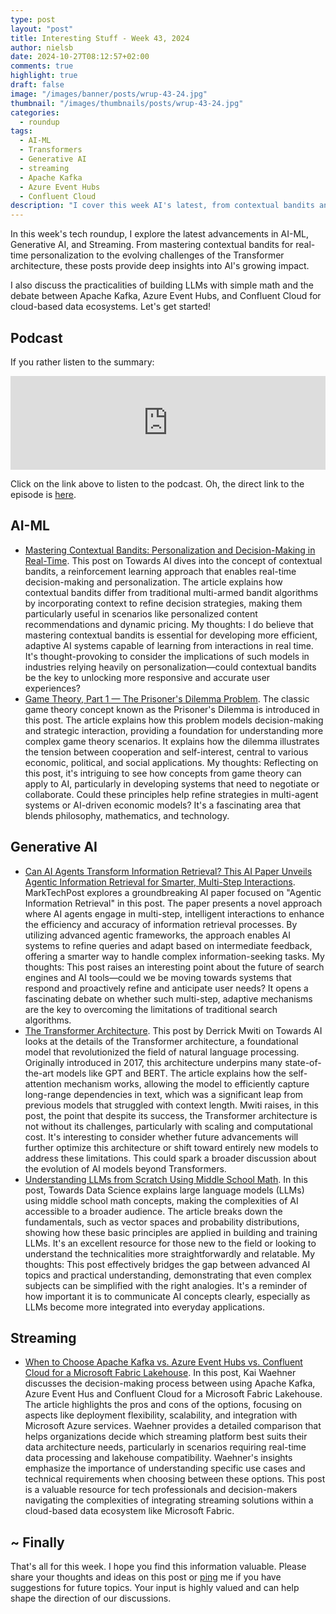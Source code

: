 ```yaml
---
type: post
layout: "post"
title: Interesting Stuff - Week 43, 2024
author: nielsb
date: 2024-10-27T08:12:57+02:00
comments: true
highlight: true
draft: false
image: "/images/banner/posts/wrup-43-24.jpg"
thumbnail: "/images/thumbnails/posts/wrup-43-24.jpg"
categories:
  - roundup
tags:
  - AI-ML
  - Transformers
  - Generative AI
  - streaming
  - Apache Kafka
  - Azure Event Hubs
  - Confluent Cloud
description: "I cover this week AI's latest, from contextual bandits and Transformer evolution to the best streaming platforms for Microsoft Fabric. Dive in for insights on building LLMs and the future of AI-powered search engines!"
---
```


In this week's tech roundup, I explore the latest advancements in AI-ML, Generative AI, and Streaming. From mastering contextual bandits for real-time personalization to the evolving challenges of the Transformer architecture, these posts provide deep insights into AI's growing impact. 

I also discuss the practicalities of building LLMs with simple math and the debate between Apache Kafka, Azure Event Hubs, and Confluent Cloud for cloud-based data ecosystems. Let's get started!

<!--more-->

## Podcast

If you rather listen to the summary:

<iframe title="Interesting Stuff - Week 43, 2024" allowtransparency="true" height="150" width="100%" style="border: none; min-width: min(100%, 430px);height:150px;" scrolling="no" data-name="pb-iframe-player" src="https://www.podbean.com/player-v2/?i=kg97z-171dbf8-pb&from=pb6admin&share=1&download=1&rtl=0&fonts=Arial&skin=1&font-color=auto&logo_link=episode_page&btn-skin=7" loading="lazy"></iframe>

Click on the link above to listen to the podcast. Oh, the direct link to the episode is [here](https://nielsitberglund.podbean.com/e/interesting-stuff-week-43-2024/).

## AI-ML

* [Mastering Contextual Bandits: Personalization and Decision-Making in Real-Time][4]. This post on Towards AI dives into the concept of contextual bandits, a reinforcement learning approach that enables real-time decision-making and personalization. The article explains how contextual bandits differ from traditional multi-armed bandit algorithms by incorporating context to refine decision strategies, making them particularly useful in scenarios like personalized content recommendations and dynamic pricing. My thoughts: I do believe that mastering contextual bandits is essential for developing more efficient, adaptive AI systems capable of learning from interactions in real time. It's thought-provoking to consider the implications of such models in industries relying heavily on personalization—could contextual bandits be the key to unlocking more responsive and accurate user experiences?
* [Game Theory, Part 1 — The Prisoner's Dilemma Problem][5]. The classic game theory concept known as the Prisoner's Dilemma is introduced in this post. The article explains how this problem models decision-making and strategic interaction, providing a foundation for understanding more complex game theory scenarios. It explains how the dilemma illustrates the tension between cooperation and self-interest, central to various economic, political, and social applications. My thoughts: Reflecting on this post, it's intriguing to see how concepts from game theory can apply to AI, particularly in developing systems that need to negotiate or collaborate. Could these principles help refine strategies in multi-agent systems or AI-driven economic models? It's a fascinating area that blends philosophy, mathematics, and technology.

## Generative AI

* [Can AI Agents Transform Information Retrieval? This AI Paper Unveils Agentic Information Retrieval for Smarter, Multi-Step Interactions][1]. MarkTechPost explores a groundbreaking AI paper focused on "Agentic Information Retrieval" in this post. The paper presents a novel approach where AI agents engage in multi-step, intelligent interactions to enhance the efficiency and accuracy of information retrieval processes. By utilizing advanced agentic frameworks, the approach enables AI systems to refine queries and adapt based on intermediate feedback, offering a smarter way to handle complex information-seeking tasks. My thoughts: This post raises an interesting point about the future of search engines and AI tools—could we be moving towards systems that respond and proactively refine and anticipate user needs? It opens a fascinating debate on whether such multi-step, adaptive mechanisms are the key to overcoming the limitations of traditional search algorithms.
* [The Transformer Architecture][2]. This post by Derrick Mwiti on Towards AI looks at the details of the Transformer architecture, a foundational model that revolutionized the field of natural language processing. Originally introduced in 2017, this architecture underpins many state-of-the-art models like GPT and BERT. The article explains how the self-attention mechanism works, allowing the model to efficiently capture long-range dependencies in text, which was a significant leap from previous models that struggled with context length. Mwiti raises, in this post, the point that despite its success, the Transformer architecture is not without its challenges, particularly with scaling and computational cost. It's interesting to consider whether future advancements will further optimize this architecture or shift toward entirely new models to address these limitations. This could spark a broader discussion about the evolution of AI models beyond Transformers.
* [Understanding LLMs from Scratch Using Middle School Math][3]. In this post, Towards Data Science explains large language models (LLMs) using middle school math concepts, making the complexities of AI accessible to a broader audience. The article breaks down the fundamentals, such as vector spaces and probability distributions, showing how these basic principles are applied in building and training LLMs. It's an excellent resource for those new to the field or looking to understand the technicalities more straightforwardly and relatable. My thoughts: This post effectively bridges the gap between advanced AI topics and practical understanding, demonstrating that even complex subjects can be simplified with the right analogies. It's a reminder of how important it is to communicate AI concepts clearly, especially as LLMs become more integrated into everyday applications.

## Streaming

* [When to Choose Apache Kafka vs. Azure Event Hubs vs. Confluent Cloud for a Microsoft Fabric Lakehouse][6]. In this post, Kai Waehner discusses the decision-making process between using Apache Kafka, Azure Event Hus and Confluent Cloud for a Microsoft Fabric Lakehouse. The article highlights the pros and cons of the options, focusing on aspects like deployment flexibility, scalability, and integration with Microsoft Azure services. Waehner provides a detailed comparison that helps organizations decide which streaming platform best suits their data architecture needs, particularly in scenarios requiring real-time data processing and lakehouse compatibility. Waehner's insights emphasize the importance of understanding specific use cases and technical requirements when choosing between these options. This post is a valuable resource for tech professionals and decision-makers navigating the complexities of integrating streaming solutions within a cloud-based data ecosystem like Microsoft Fabric.

## ~ Finally

That's all for this week. I hope you find this information valuable. Please share your thoughts and ideas on this post or [ping][ma] me if you have suggestions for future topics. Your input is highly valued and can help shape the direction of our discussions.

[ma]: mailto:niels.it.berglund@gmail.com
[mp]: https://blog.acolyer.org
[iq]: https://www.infoq.com/
[ew]: http://sqlonice.com/
[re]: http://blog.revolutionanalytics.com
[sqsk]: https://www.sqlskills.com
[mdaveyblog]: https://mdavey.wordpress.com/
[charlblog]: https://charlla.com/

[jovpop]: https://twitter.com/JovanPop_MSFT
[bobw]: https://twitter.com/bobwardms
[revod]: https://twitter.com/revodavid
[lonny]: https://twitter.com/sqL_handLe
[ewtw]: https://twitter.com/sqlOnIce
[buckw]: https://twitter.com/BuckWoodyMSFT
[mattw]: https://twitter.com/matthewwarren
[murba]: https://twitter.com/muratdemirbas
[daveda]: https://twitter.com/davidthecoder
[adcol]: https://twitter.com/adriancolyer
[jesrod]: https://twitter.com/jrdothoughts
[tomaz]: https://twitter.com/tomaz_tsql
[dataart]: https://twitter.com/dataartisans
[luis]: https://twitter.com/luis_de_sousa
[benstop]: https://twitter.com/benstopford
[conflu]: https://twitter.com/confluentinc
[tylert]: https://twitter.com/tyler_treat
[andrewng]: https://twitter.com/AndrewYNg
[lawr]: https://twitter.com/bytezn
[jue]: https://twitter.com/b0rk
[yan]: https://twitter.com/theburningmonk
[danny]: https://twitter.com/g9yuayon
[rmoff]: https://www.linkedin.com/in/robinmoffatt/
[ryansw]: https://twitter.com/ryanswanstrom
[pabloc]: https://twitter.com/pabloc_ds
[mklep]: https://twitter.com/martinkl
[mdavey]: https://twitter.com/matt_davey
[jboner]: https://twitter.com/jboner
[joeduff]: https://twitter.com/funcOfJoe
[charl]: https://twitter.com/charllamprecht
[dbricks]: https://twitter.com/databricks
[adsit]: https://twitter.com/SitnikAdam
[vicky]: https://twitter.com/vickyharp
[dscentral]: https://twitter.com/DataScienceCtrl
[natemc]: https://twitter.com/natemcmaster
[ads]: https://twitter.com/azuredatastudio
[travw]: https://twitter.com/radtravis
[emilk]: https://twitter.com/IsTheArchitect
[netflx]: https://netflixtechblog.com/
[hubert]: https://www.linkedin.com/in/hkdulay/
[jserra]: https://www.linkedin.com/in/jamesserra/
[lemi]: https://www.linkedin.com/in/lemimasalu/
[michael]: https://www.linkedin.com/in/michaeladrianjohnson/

[1]: https://www.marktechpost.com/2024/10/25/can-ai-agents-transform-information-retrieval-this-ai-paper-unveils-agentic-information-retrieval-for-smarter-multi-step-interactions/
[2]: https://pub.towardsai.net/the-transformer-architecture-d35d77c2c6d4?sk=v2%2F94fc3b36-377e-451d-9e97-c04bedb5993e
[3]: https://towardsdatascience.com/understanding-llms-from-scratch-using-middle-school-math-e602d27ec876
[4]: https://pub.towardsai.net/mastering-contextual-bandits-personalization-and-decision-making-in-real-time-41b4d3d3bae6?sk=v2%2Fb799d665-fd34-49e9-964c-a58aa337a8d8
[5]: https://towardsdatascience.com/game-theory-part-1-the-prisoners-dilemma-problem-18b216d3b523?sk=v2%2F0c45f1a8-868d-45cb-96bb-c6647a013896
[6]: https://www.kai-waehner.de/blog/2024/10/19/when-to-choose-apache-kafka-vs-azure-event-hubs-vs-confluent-cloud-for-a-microsoft-fabric-lakehouse/